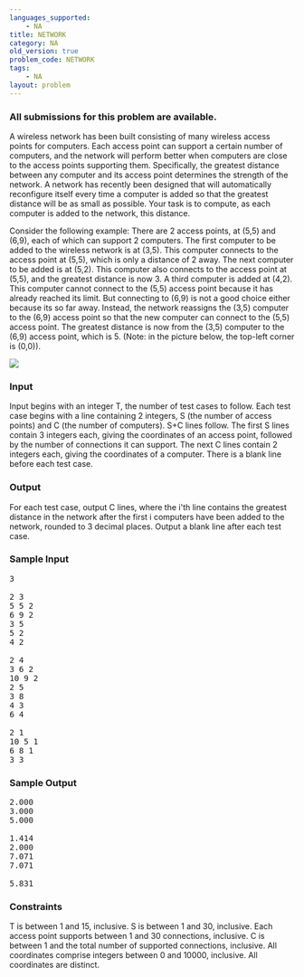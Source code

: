 ```yaml
---
languages_supported:
    - NA
title: NETWORK
category: NA
old_version: true
problem_code: NETWORK
tags:
    - NA
layout: problem
---
```

###  All submissions for this problem are available. 

A wireless network has been built consisting of many wireless access points for computers. Each access point can support a certain number of computers, and the network will perform better when computers are close to the access points supporting them. Specifically, the greatest distance between any computer and its access point determines the strength of the network. A network has recently been designed that will automatically reconfigure itself every time a computer is added so that the greatest distance will be as small as possible. Your task is to compute, as each computer is added to the network, this distance.

Consider the following example:
 There are 2 access points, at (5,5) and (6,9), each of which can support 2 computers. The first computer to be added to the wireless network is at (3,5). This computer connects to the access point at (5,5), which is only a distance of 2 away. The next computer to be added is at (5,2). This computer also connects to the access point at (5,5), and the greatest distance is now 3. A third computer is added at (4,2). This computer cannot connect to the (5,5) access point because it has already reached its limit. But connecting to (6,9) is not a good choice either because its so far away. Instead, the network reassigns the (3,5) computer to the (6,9) access point so that the new computer can connect to the (5,5) access point. The greatest distance is now from the (3,5) computer to the (6,9) access point, which is 5. (Note: in the picture below, the top-left corner is (0,0)).

![](/download/july11-network.gif)

### Input

Input begins with an integer T, the number of test cases to follow. Each test case begins with a line containing 2 integers, S (the number of access points) and C (the number of computers). S+C lines follow. The first S lines contain 3 integers each, giving the coordinates of an access point, followed by the number of connections it can support. The next C lines contain 2 integers each, giving the coordinates of a computer. There is a blank line before each test case.

### Output

For each test case, output C lines, where the i'th line contains the greatest distance in the network after the first i computers have been added to the network, rounded to 3 decimal places. Output a blank line after each test case.

### Sample Input

<pre>3

2 3
5 5 2
6 9 2
3 5
5 2
4 2

2 4
3 6 2
10 9 2
2 5
3 8
4 3
6 4

2 1
10 5 1
6 8 1
3 3
</pre>
### Sample Output

<pre>2.000
3.000
5.000

1.414
2.000
7.071
7.071

5.831
</pre>
### Constraints

T is between 1 and 15, inclusive.
 S is between 1 and 30, inclusive.
 Each access point supports between 1 and 30 connections, inclusive.
 C is between 1 and the total number of supported connections, inclusive.
 All coordinates comprise integers between 0 and 10000, inclusive.
 All coordinates are distinct.
